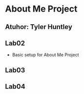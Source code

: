 # About Me Project

## Atuhor: Tyler Huntley

## Lab02

- Basic setup for About Me Project

## Lab03

## Lab04

